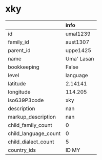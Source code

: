 # xky
|                      | info       |
|:---------------------|:-----------|
| id                   | umal1239   |
| family_id            | aust1307   |
| parent_id            | uppe1425   |
| name                 | Uma' Lasan |
| bookkeeping          | False      |
| level                | language   |
| latitude             | 2.14141    |
| longitude            | 114.205    |
| iso639P3code         | xky        |
| description          | nan        |
| markup_description   | nan        |
| child_family_count   | 0          |
| child_language_count | 0          |
| child_dialect_count  | 5          |
| country_ids          | ID MY      |